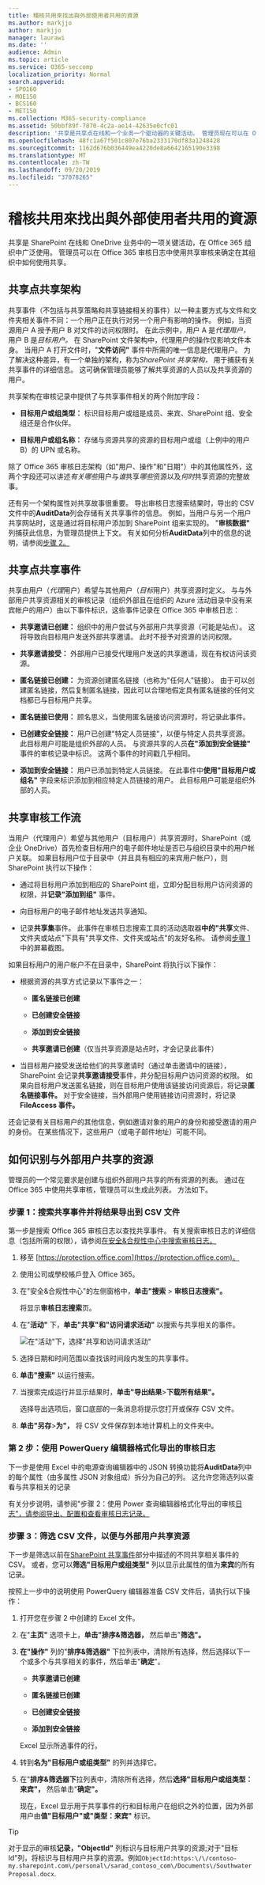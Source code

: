 ```yaml
---
title: 稽核共用來找出與外部使用者共用的資源
ms.author: markjjo
author: markjjo
manager: laurawi
ms.date: ''
audience: Admin
ms.topic: article
ms.service: O365-seccomp
localization_priority: Normal
search.appverid:
- SPO160
- MOE150
- BCS160
- MET150
ms.collection: M365-security-compliance
ms.assetid: 50bbf89f-7870-4c2a-ae14-42635e0cfc01
description: '共享是共享点在线和一个业务一个驱动器的关键活动。 管理员现在可以在 Office 365 审核日志中使用共享审核来标识与组织外部用户共享的资源。 '
ms.openlocfilehash: 48fc1a67f501c807e76ba2333170df83a1248428
ms.sourcegitcommit: 1162d676b036449ea4220de8a6642165190e3398
ms.translationtype: MT
ms.contentlocale: zh-TW
ms.lasthandoff: 09/20/2019
ms.locfileid: "37078265"
---
```

# <a name="use-sharing-auditing-in-the-office-365-audit-log"></a>稽核共用來找出與外部使用者共用的資源

共享是 SharePoint 在线和 OneDrive 业务中的一项关键活动，在 Office 365 组织中广泛使用。 管理员可以在 Office 365 审核日志中使用共享审核来确定在其组织中如何使用共享。 
  
## <a name="the-sharepoint-sharing-schema"></a>共享点共享架构

共享事件（不包括与共享策略和共享链接相关的事件）以一种主要方式与文件和文件夹相关事件不同：一个用户正在执行对另一个用户有影响的操作。 例如，当资源用户 A 授予用户 B 对文件的访问权限时。 在此示例中，用户 A 是*代理用户，* 用户 B 是*目标用户。* 在 SharePoint 文件架构中，代理用户的操作仅影响文件本身。 当用户 A 打开文件时，"**文件访问"** 事件中所需的唯一信息是代理用户。 为了解决这种差异，有一个单独的架构，称为*SharePoint 共享架构，* 用于捕获有关共享事件的详细信息。 这可确保管理员能够了解共享资源的人员以及共享资源的用户。 
  
共享架构在审核记录中提供了与共享事件相关的两个附加字段： 
  
- **目标用户或组类型：** 标识目标用户或组是成员、来宾、SharePoint 组、安全组还是合作伙伴。

- **目标用户或组名称：** 存储与资源共享的资源的目标用户或组（上例中的用户 B）的 UPN 或名称。 

除了 Office 365 审核日志架构（如"用户、操作"和"日期"）中的其他属性外，这两个字段还可以讲述*有关哪些*用户与*谁*共享*哪些*资源以及*何时*共享资源的完整故事。 
  
还有另一个架构属性对共享故事很重要。 导出审核日志搜索结果时，导出的 CSV 文件中的**AuditData**列会存储有关共享事件的信息。 例如，当用户与另一个用户共享网站时，这是通过将目标用户添加到 SharePoint 组来实现的。 "**审核数据"** 列捕获此信息，为管理员提供上下文。 有关如何分析**AuditData**列中的信息的说明，请参阅[步骤 2。](#step-2-use-the-powerquery-editor-to-format-the-exported-audit-log)

## <a name="sharepoint-sharing-events"></a>共享点共享事件

共享由用户（*代理*用户）希望与其他用户（*目标*用户）共享资源时定义。 与与外部用户共享资源相关的审核记录（组织外部且在组织的 Azure 活动目录中没有来宾帐户的用户）由以下事件标识，这些事件记录在 Office 365 中审核日志：

- **共享邀请已创建：** 组织中的用户尝试与外部用户共享资源（可能是站点）。 这将导致向目标用户发送外部共享邀请。 此时不授予对资源的访问权限。

- **共享邀请接受：** 外部用户已接受代理用户发送的共享邀请，现在有权访问该资源。

- **匿名链接已创建：** 为资源创建匿名链接（也称为"任何人"链接）。 由于可以创建匿名链接，然后复制匿名链接，因此可以合理地假定具有匿名链接的任何文档都已与目标用户共享。

- **匿名链接已使用：** 顾名思义，当使用匿名链接访问资源时，将记录此事件。 

- **已创建安全链接：** 用户已创建"特定人员链接"，以便与特定人员共享资源。 此目标用户可能是组织外部的人员。 与资源共享的人员**在"添加到安全链接"** 事件的审核记录中标识。 这两个事件的时间戳几乎相同。

- **添加到安全链接：** 用户已添加到特定人员链接。 在此事件中**使用"目标用户或组名"** 字段来标识添加到相应特定人员链接的用户。 此目标用户可能是组织外部的人员。

## <a name="sharing-auditing-work-flow"></a>共享审核工作流
  
当用户（代理用户）希望与其他用户（目标用户）共享资源时，SharePoint（或企业 OneDrive）首先检查目标用户的电子邮件地址是否已与组织目录中的用户帐户关联。 如果目标用户位于目录中（并且具有相应的来宾用户帐户），则 SharePoint 执行以下操作：
  
-  通过将目标用户添加到相应的 SharePoint 组，立即分配目标用户访问资源的权限，并**记录"添加到组"** 事件。 
    
- 向目标用户的电子邮件地址发送共享通知。
    
- 记录**共享集**事件。 此事件在审核日志搜索工具的活动选取器**中的"共享**文件、文件夹或站点"下具有"共享文件、文件夹或站点"的友好名称。 请参阅[步骤 1](#step-1-search-for-sharing-events-and-export-the-results-to-a-csv-file)中的屏幕截图。 
    
如果目标用户的用户帐户不在目录中，SharePoint 将执行以下操作： 
    
   - 根据资源的共享方式记录以下事件之一：
   
      - **匿名链接已创建**
   
      - **已创建安全链接**
   
      - **添加到安全链接** 

      - **共享邀请已创建**（仅当共享资源是站点时，才会记录此事件）
    
   - 当目标用户接受发送给他们的共享邀请时（通过单击邀请中的链接），SharePoint 会记录**共享邀请接受**事件，并分配目标用户访问资源的权限。 如果向目标用户发送匿名链接，则在目标用户使用该链接访问资源后，将记录**匿名链接事件。** 对于安全链接，当外部用户使用链接访问资源时，将记录**FileAccess 事件。**

还会记录有关目标用户的其他信息，例如邀请对象的用户的身份和接受邀请的用户的身份。 在某些情况下，这些用户（或电子邮件地址）可能不同。 

## <a name="how-to-identify-resources-shared-with-external-users"></a>如何识别与外部用户共享的资源

管理员的一个常见要求是创建与组织外部用户共享的所有资源的列表。 通过在 Office 365 中使用共享审核，管理员可以生成此列表。 方法如下。
  
### <a name="step-1-search-for-sharing-events-and-export-the-results-to-a-csv-file"></a>步骤 1：搜索共享事件并将结果导出到 CSV 文件

第一步是搜索 Office 365 审核日志以查找共享事件。 有关搜索审核日志的详细信息（包括所需的权限），请参阅[在安全&合规性中心中搜索审核日志。](search-the-audit-log-in-security-and-compliance.md)
  
1. 移至 [https://protection.office.com](https://protection.office.com)。
    
2. 使用公司或學校帳戶登入 Office 365。
    
3. 在"安全&合规性中心"的左侧窗格中，**单击"搜索**  > **审核日志搜索"。**
    
    将显示**审核日志搜索**页。 
    
4. 在"**活动"** 下，**单击"共享"和"访问请求活动"** 以搜索与共享相关的事件。 
    
    ![在"活动"下，选择"共享和访问请求活动"](media/46bb25b7-1eb2-4adf-903a-cc9ab58639f9.png)
  
5.  选择日期和时间范围以查找该时间段内发生的共享事件。 
    
6. **单击"搜索"** 以运行搜索。 
    
7. 当搜索完成运行并显示结果时，**单击"导出结果**\>**下载所有结果"。**
    
    选择导出选项后，窗口底部的一条消息将提示您打开或保存 CSV 文件。
    
8. **单击"另存**\>**为"，** 将 CSV 文件保存到本地计算机上的文件夹中。 

### <a name="step-2-use-the-powerquery-editor-to-format-the-exported-audit-log"></a>第 2 步：使用 PowerQuery 编辑器格式化导出的审核日志

下一步是使用 Excel 中的电源查询编辑器中的 JSON 转换功能将**AuditData**列中的每个属性（由多属性 JSON 对象组成）拆分为自己的列。 这允许您筛选列以查看与共享相关的记录

有关分步说明，请参阅"步骤 2：使用 Power 查询编辑器格式化导出的审核[日志"，请参阅导出、配置和查看审核日志记录。](export-view-audit-log-records.md#step-2-format-the-exported-audit-log-using-the-power-query-editor)

### <a name="step-3-filter-the-csv-file-for-resources-shared-with-external-users"></a>步骤 3：筛选 CSV 文件，以便与外部用户共享资源

下一步是筛选以前在[SharePoint 共享事件](#sharepoint-sharing-events)部分中描述的不同共享相关事件的 CSV。 或者，您可以**筛选"目标用户或组类型"** 列以显示此属性的值为**来宾**的所有记录。 

按照上一步中的说明使用 PowerQuery 编辑器准备 CSV 文件后，请执行以下操作：
    
1. 打开您在步骤 2 中创建的 Excel 文件。 

2. 在"**主页"** 选项卡上，**单击"排序&筛选器，** 然后单击"**筛选"。**
    
3. **在"操作"** 列的"**排序&筛选器"** 下拉列表中，清除所有选择，然后选择以下一个或多个与共享相关的事件，然后单击"**确定**"。
 
   - **共享邀请已创建**
   
   - **匿名链接已创建**
   
   - **已创建安全链接**
   
   - **添加到安全链接** 
    
    Excel 显示所选事件的行。
    
4. 转到**名为"目标用户或组类型"** 的列并选择它。 
    
5. 在"**排序&筛选器下**拉列表中，清除所有选择，然后**选择"目标用户或组类型：来宾"，** 然后单击"**确定"。**
    
    现在，Excel 显示用于共享事件的行和目标用户在组织之外的位置，因为外部用户由**值"目标用户"或"类型：来宾"** 标识。 
  
> [!TIP]
> 对于显示的审核**记录，"ObjectId"** 列标识与目标用户共享的资源;对于"目标 Id"列，将标识与目标用户共享的资源。例如`ObjectId:https:\/\/contoso-my.sharepoint.com\/personal\/sarad_contoso_com\/Documents\/Southwater Proposal.docx`.
